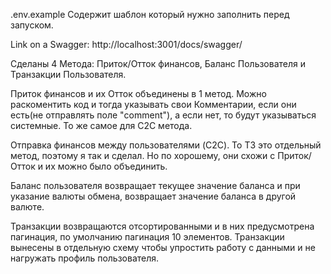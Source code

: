.env.example Содержит шаблон который нужно заполнить перед запуском.

Link on a Swagger: http://localhost:3001/docs/swagger/

Сделаны 4 Метода: Приток/Отток финансов, Баланс Пользователя и Транзакции
Пользователя.

Приток финансов и их Отток объединены в 1 метод. Можно раскоментить код и тогда
указывать свои Комментарии, если они есть(не отправлять поле "comment"), а если
нет, то будут указываться системные. То же самое для C2C метода.

Отправка финансов между пользователями (C2C). То ТЗ это отдельный метод, поэтому
я так и сделал. Но по хорошему, они схожи с Приток/Отток и их можно было
объединить.

Баланс пользователя возвращает текущее значение баланса и при указание валюты
обмена, возвращает значение баланса в другой валюте.

Транзакции возвращаются отсортированными и в них предусмотрена пагинация, по
умолчанию пагинация 10 элементов. Транзакции вынесены в отдельную схему чтобы
упростить работу с данными и не нагружать профиль пользователя.
